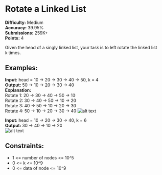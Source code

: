 # Rotate a Linked List

**Difficulty:** Medium  
**Accuracy:** 39.95%  
**Submissions:** 259K+  
**Points:** 4  

Given the head of a singly linked list, your task is to left rotate the linked list `k` times.

## Examples:

**Input:** head = 10 -> 20 -> 30 -> 40 -> 50, k = 4  
**Output:** 50 -> 10 -> 20 -> 30 -> 40  
**Explanation:**  
Rotate 1: 20 -> 30 -> 40 -> 50 -> 10  
Rotate 2: 30 -> 40 -> 50 -> 10 -> 20  
Rotate 3: 40 -> 50 -> 10 -> 20 -> 30  
Rotate 4: 50 -> 10 -> 20 -> 30 -> 40 
![alt text](https://media.geeksforgeeks.org/img-practice/prod/addEditProblem/885669/Web/Other/blobid0_1737098802.webp) 

**Input:** head = 10 -> 20 -> 30 -> 40, k = 6  
**Output:** 30 -> 40 -> 10 -> 20  
![alt text](https://media.geeksforgeeks.org/img-practice/prod/addEditProblem/885669/Web/Other/blobid3_1737099041.webp)

## Constraints:

- 1 <= number of nodes <= 10^5
- 0 <= k <= 10^9
- 0 <= data of node <= 10^9